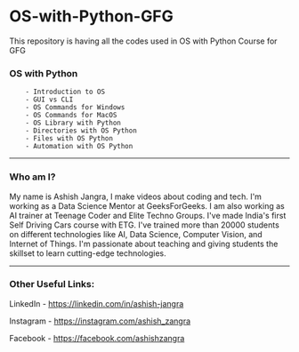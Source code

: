 # OS-with-Python-GFG
This repository is having all the codes used in OS with Python Course for GFG

### OS with Python
        - Introduction to OS
        - GUI vs CLI
        - OS Commands for Windows
        - OS Commands for MacOS
        - OS Library with Python
        - Directories with OS Python
        - Files with OS Python
        - Automation with OS Python

-----

### Who am I?

My name is Ashish Jangra, I make videos about coding and tech. I'm working as a Data Science Mentor at GeeksForGeeks. I am also working as AI trainer at Teenage Coder and Elite Techno Groups. I've made India's first Self Driving Cars course with ETG. I've trained more than 20000 students on different technologies like AI, Data Science, Computer Vision, and Internet of Things. I'm passionate about teaching and giving students the skillset to learn cutting-edge technologies.

-----

### Other Useful Links:

LinkedIn - https://linkedin.com/in/ashish-jangra 

Instagram - https://instagram.com/ashish_zangra 

Facebook - https://facebook.com/ashishzangra
